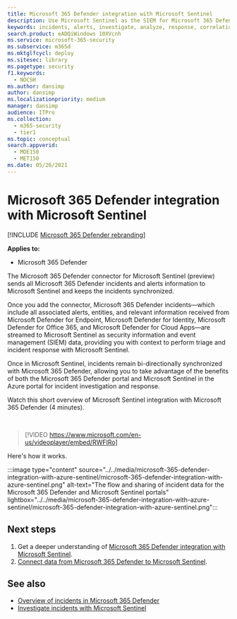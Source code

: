```yaml
---
title: Microsoft 365 Defender integration with Microsoft Sentinel
description: Use Microsoft Sentinel as the SIEM for Microsoft 365 Defender incident and events.
keywords: incidents, alerts, investigate, analyze, response, correlation, attack, machines, devices, users, identities, identity, mailbox, email, 365, microsoft, m365
search.product: eADQiWindows 10XVcnh
ms.service: microsoft-365-security
ms.subservice: m365d
ms.mktglfcycl: deploy
ms.sitesec: library
ms.pagetype: security
f1.keywords: 
  - NOCSH
ms.author: dansimp
author: dansimp
ms.localizationpriority: medium
manager: dansimp
audience: ITPro
ms.collection: 
  - m365-security
  - tier1
ms.topic: conceptual
search.appverid: 
  - MOE150
  - MET150
ms.date: 05/26/2021
---
```


# Microsoft 365 Defender integration with Microsoft Sentinel

[!INCLUDE [Microsoft 365 Defender rebranding](../includes/microsoft-defender.md)]

**Applies to:**
- Microsoft 365 Defender

The Microsoft 365 Defender connector for Microsoft Sentinel (preview) sends all Microsoft 365 Defender incidents and alerts information to Microsoft Sentinel and keeps the incidents synchronized. 

Once you add the connector, Microsoft 365 Defender incidents&mdash;which include all associated alerts, entities, and relevant information received from Microsoft Defender for Endpoint, Microsoft Defender for Identity, Microsoft Defender for Office 365, and Microsoft Defender for Cloud Apps&mdash;are streamed to Microsoft Sentinel as security information and event management (SIEM) data, providing you with context to perform triage and incident response with Microsoft Sentinel. 

Once in Microsoft Sentinel, incidents remain bi-directionally synchronized with Microsoft 365 Defender, allowing you to take advantage of the benefits of both the Microsoft 365 Defender portal and Microsoft Sentinel in the Azure portal for incident investigation and response.

Watch this short overview of Microsoft Sentinel integration with Microsoft 365 Defender (4 minutes).

<br>

>[!VIDEO https://www.microsoft.com/en-us/videoplayer/embed/RWFIRo]


Here's how it works.

:::image type="content" source="../../media/microsoft-365-defender-integration-with-azure-sentinel/microsoft-365-defender-integration-with-azure-sentinel.png" alt-text="The flow and sharing of incident data for the Microsoft 365 Defender and Microsoft Sentinel portals" lightbox="../../media/microsoft-365-defender-integration-with-azure-sentinel/microsoft-365-defender-integration-with-azure-sentinel.png":::

## Next steps

1. Get a deeper understanding of [Microsoft 365 Defender integration with Microsoft Sentinel](/azure/sentinel/microsoft-365-defender-sentinel-integration).
2. [Connect data from Microsoft 365 Defender to Microsoft Sentinel](/azure/sentinel/connect-microsoft-365-defender).

## See also

- [Overview of incidents in Microsoft 365 Defender](incidents-overview.md)
- [Investigate incidents with Microsoft Sentinel](/azure/sentinel/tutorial-investigate-cases)
